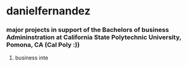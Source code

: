 # danielfernandez
### major projects in support of the Bachelors of business Admininstration at California State Polytechnic University, Pomona, CA (Cal Poly :))
1. business inte
